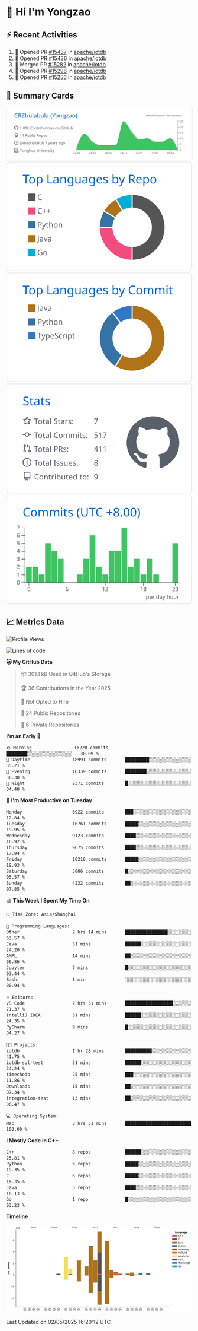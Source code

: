 # 👋 Hi I'm Yongzao

## ⚡ Recent Activities
<!--START_SECTION:activity-->
1. 💪 Opened PR [#15437](https://github.com/apache/iotdb/pull/15437) in [apache/iotdb](https://github.com/apache/iotdb)
2. 💪 Opened PR [#15436](https://github.com/apache/iotdb/pull/15436) in [apache/iotdb](https://github.com/apache/iotdb)
3. 🎉 Merged PR [#15282](https://github.com/apache/iotdb/pull/15282) in [apache/iotdb](https://github.com/apache/iotdb)
4. 💪 Opened PR [#15298](https://github.com/apache/iotdb/pull/15298) in [apache/iotdb](https://github.com/apache/iotdb)
5. 💪 Opened PR [#15256](https://github.com/apache/iotdb/pull/15256) in [apache/iotdb](https://github.com/apache/iotdb)
<!--END_SECTION:activity-->

## 🎑 Summary Cards

[![](https://raw.githubusercontent.com/CRZbulabula/CRZbulabula/main/profile-summary-card-output/github/0-profile-details.svg)](https://github.com/vn7n24fzkq/github-profile-summary-cards)
[![](https://raw.githubusercontent.com/CRZbulabula/CRZbulabula/main/profile-summary-card-output/github/1-repos-per-language.svg)](https://github.com/vn7n24fzkq/github-profile-summary-cards) [![](https://raw.githubusercontent.com/CRZbulabula/CRZbulabula/main/profile-summary-card-output/github/2-most-commit-language.svg)](https://github.com/vn7n24fzkq/github-profile-summary-cards)
[![](https://raw.githubusercontent.com/CRZbulabula/CRZbulabula/main/profile-summary-card-output/github/3-stats.svg)](https://github.com/vn7n24fzkq/github-profile-summary-cards) [![](https://raw.githubusercontent.com/CRZbulabula/CRZbulabula/main/profile-summary-card-output/github/4-productive-time.svg)](https://github.com/vn7n24fzkq/github-profile-summary-cards)

## 📈 Metrics Data

<!--START_SECTION:waka-->
![Profile Views](http://img.shields.io/badge/Profile%20Views-0-blue)

![Lines of code](https://img.shields.io/badge/From%20Hello%20World%20I%27ve%20Written-31.4%20million%20lines%20of%20code-blue)

**🐱 My GitHub Data** 

> 📦 301.1 kB Used in GitHub's Storage 
 > 
> 🏆 36 Contributions in the Year 2025
 > 
> 🚫 Not Opted to Hire
 > 
> 📜 24 Public Repositories 
 > 
> 🔑 6 Private Repositories 
 > 
**I'm an Early 🐤** 

```text
🌞 Morning                16228 commits       ████████░░░░░░░░░░░░░░░░░   30.09 % 
🌆 Daytime                18991 commits       █████████░░░░░░░░░░░░░░░░   35.21 % 
🌃 Evening                16339 commits       ████████░░░░░░░░░░░░░░░░░   30.30 % 
🌙 Night                  2371 commits        █░░░░░░░░░░░░░░░░░░░░░░░░   04.40 % 
```
📅 **I'm Most Productive on Tuesday** 

```text
Monday                   6922 commits        ███░░░░░░░░░░░░░░░░░░░░░░   12.84 % 
Tuesday                  10761 commits       █████░░░░░░░░░░░░░░░░░░░░   19.95 % 
Wednesday                9123 commits        ████░░░░░░░░░░░░░░░░░░░░░   16.92 % 
Thursday                 9675 commits        ████░░░░░░░░░░░░░░░░░░░░░   17.94 % 
Friday                   10210 commits       █████░░░░░░░░░░░░░░░░░░░░   18.93 % 
Saturday                 3006 commits        █░░░░░░░░░░░░░░░░░░░░░░░░   05.57 % 
Sunday                   4232 commits        ██░░░░░░░░░░░░░░░░░░░░░░░   07.85 % 
```


📊 **This Week I Spent My Time On** 

```text
🕑︎ Time Zone: Asia/Shanghai

💬 Programming Languages: 
Other                    2 hrs 14 mins       ████████████████░░░░░░░░░   63.57 % 
Java                     51 mins             ██████░░░░░░░░░░░░░░░░░░░   24.20 % 
AMPL                     14 mins             ██░░░░░░░░░░░░░░░░░░░░░░░   06.86 % 
Jupyter                  7 mins              █░░░░░░░░░░░░░░░░░░░░░░░░   03.44 % 
Bash                     1 min               ░░░░░░░░░░░░░░░░░░░░░░░░░   00.94 % 

🔥 Editors: 
VS Code                  2 hrs 31 mins       ██████████████████░░░░░░░   71.37 % 
IntelliJ IDEA            51 mins             ██████░░░░░░░░░░░░░░░░░░░   24.35 % 
PyCharm                  9 mins              █░░░░░░░░░░░░░░░░░░░░░░░░   04.27 % 

🐱‍💻 Projects: 
iotdb                    1 hr 28 mins        ██████████░░░░░░░░░░░░░░░   41.75 % 
iotdb-sql-test           51 mins             ██████░░░░░░░░░░░░░░░░░░░   24.24 % 
timechodb                25 mins             ███░░░░░░░░░░░░░░░░░░░░░░   11.86 % 
Downloads                15 mins             ██░░░░░░░░░░░░░░░░░░░░░░░   07.34 % 
integration-test         13 mins             ██░░░░░░░░░░░░░░░░░░░░░░░   06.47 % 

💻 Operating System: 
Mac                      3 hrs 31 mins       █████████████████████████   100.00 % 
```

**I Mostly Code in C++** 

```text
C++                      8 repos             ██████░░░░░░░░░░░░░░░░░░░   25.81 % 
Python                   6 repos             █████░░░░░░░░░░░░░░░░░░░░   19.35 % 
C                        6 repos             █████░░░░░░░░░░░░░░░░░░░░   19.35 % 
Java                     5 repos             ████░░░░░░░░░░░░░░░░░░░░░   16.13 % 
Go                       1 repo              █░░░░░░░░░░░░░░░░░░░░░░░░   03.23 % 
```



**Timeline**

![Lines of Code chart](https://raw.githubusercontent.com/CRZbulabula/CRZbulabula/main/assets/bar_graph.png)


 Last Updated on 02/05/2025 16:20:12 UTC
<!--END_SECTION:waka-->

